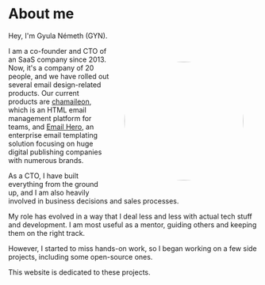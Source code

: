 # About me

Hey, I'm Gyula Németh (GYN).

![Me](/me.png)

I am a co-founder and CTO of an SaaS company since 2013. Now, it's a company of 20 people, and we have rolled out several email design-related products. Our current products are [chamaileon](https://chamaileon.io), which is an HTML email management platform for teams, and [Email Hero](https://emailhero.io), an enterprise email templating solution focusing on huge digital publishing companies with numerous brands.

As a CTO, I have built everything from the ground up, and I am also heavily involved in business decisions and sales processes.

My role has evolved in a way that I deal less and less with actual tech stuff and development. I am most useful as a mentor, guiding others and keeping them on the right track.

However, I started to miss hands-on work, so I began working on a few side projects, including some open-source ones.

This website is dedicated to these projects.

<style scoped>
  img {
      border-radius: 50%;
      max-width: 100%;
      width: 240px;

      display: block;
      float: right;

      margin: 30px;
  }

  @media only screen and (max-width: 500px) {
    img {
      float: none;
      width: 512px;
      margin: 0;
    }
  }
</style>
